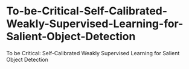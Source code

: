 # To-be-Critical-Self-Calibrated-Weakly-Supervised-Learning-for-Salient-Object-Detection
To be Critical: Self-Calibrated Weakly Supervised Learning for Salient Object Detection
